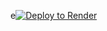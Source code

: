 e[![Deploy to Render](https://render.com/images/deploy-to-render-button.svg)](https://render.com/deploy?repo=https://github.com/mikmcdanbyeee55/bitsearch)
